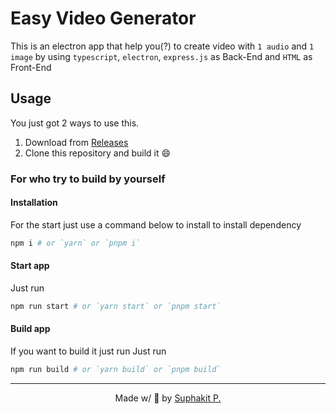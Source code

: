 # Easy Video Generator

This is an electron app that help you(?) to create video with `1 audio` and `1 image` by using `typescript`, `electron`, `express.js` as Back-End and `HTML` as Front-End

## Usage

You just got 2 ways to use this.

1. Download from [Releases](./releases)
2. Clone this repository and build it 😄

### For who try to build by yourself

#### Installation

For the start just use a command below to install to install dependency

```bash
npm i # or `yarn` or `pnpm i`
```

#### Start app

Just run

```bash
npm run start # or `yarn start` or `pnpm start`
```

#### Build app

If you want to build it just run
Just run

```bash
npm run build # or `yarn build` or `pnpm build`
```

---

<center>
  Made w/ 🤍 by <a href="https://github.com/dethMastery" target="_blank">Suphakit P.</a>
</center>
